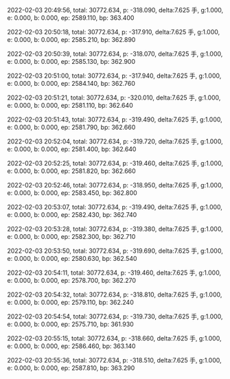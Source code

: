 2022-02-03 20:49:56, total: 30772.634, p: -318.090, delta:7.625 手, g:1.000, e: 0.000, b: 0.000, ep: 2589.110, bp: 363.400

2022-02-03 20:50:18, total: 30772.634, p: -317.910, delta:7.625 手, g:1.000, e: 0.000, b: 0.000, ep: 2585.210, bp: 362.890

2022-02-03 20:50:39, total: 30772.634, p: -318.070, delta:7.625 手, g:1.000, e: 0.000, b: 0.000, ep: 2585.130, bp: 362.900

2022-02-03 20:51:00, total: 30772.634, p: -317.940, delta:7.625 手, g:1.000, e: 0.000, b: 0.000, ep: 2584.140, bp: 362.760

2022-02-03 20:51:21, total: 30772.634, p: -320.010, delta:7.625 手, g:1.000, e: 0.000, b: 0.000, ep: 2581.110, bp: 362.640

2022-02-03 20:51:43, total: 30772.634, p: -319.490, delta:7.625 手, g:1.000, e: 0.000, b: 0.000, ep: 2581.790, bp: 362.660

2022-02-03 20:52:04, total: 30772.634, p: -319.720, delta:7.625 手, g:1.000, e: 0.000, b: 0.000, ep: 2581.400, bp: 362.640

2022-02-03 20:52:25, total: 30772.634, p: -319.460, delta:7.625 手, g:1.000, e: 0.000, b: 0.000, ep: 2581.820, bp: 362.660

2022-02-03 20:52:46, total: 30772.634, p: -318.950, delta:7.625 手, g:1.000, e: 0.000, b: 0.000, ep: 2583.450, bp: 362.800

2022-02-03 20:53:07, total: 30772.634, p: -319.490, delta:7.625 手, g:1.000, e: 0.000, b: 0.000, ep: 2582.430, bp: 362.740

2022-02-03 20:53:28, total: 30772.634, p: -319.380, delta:7.625 手, g:1.000, e: 0.000, b: 0.000, ep: 2582.300, bp: 362.710

2022-02-03 20:53:50, total: 30772.634, p: -319.690, delta:7.625 手, g:1.000, e: 0.000, b: 0.000, ep: 2580.630, bp: 362.540

2022-02-03 20:54:11, total: 30772.634, p: -319.460, delta:7.625 手, g:1.000, e: 0.000, b: 0.000, ep: 2578.700, bp: 362.270

2022-02-03 20:54:32, total: 30772.634, p: -318.810, delta:7.625 手, g:1.000, e: 0.000, b: 0.000, ep: 2579.110, bp: 362.240

2022-02-03 20:54:54, total: 30772.634, p: -319.730, delta:7.625 手, g:1.000, e: 0.000, b: 0.000, ep: 2575.710, bp: 361.930

2022-02-03 20:55:15, total: 30772.634, p: -318.660, delta:7.625 手, g:1.000, e: 0.000, b: 0.000, ep: 2586.460, bp: 363.140

2022-02-03 20:55:36, total: 30772.634, p: -318.510, delta:7.625 手, g:1.000, e: 0.000, b: 0.000, ep: 2587.810, bp: 363.290